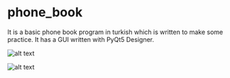 # phone_book
It is a basic phone book program in turkish which is written to make some practice. It has a GUI written with PyQt5 Designer.



![alt text](https://github.com/gokhankar/phone_book/blob/master/phone_book_1.jpg)


![alt text](https://github.com/gokhankar/phone_book/blob/master/phone_book_2.jpg)

